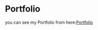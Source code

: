# Portfolio

you can see my Portfolio from here:[Portfolio](https://othmandaoud.github.io/Portfolio/)
